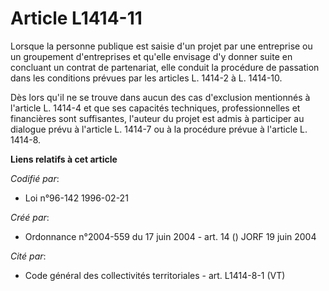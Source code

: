 # Article L1414-11

Lorsque la personne publique est saisie d'un projet par une entreprise ou un groupement d'entreprises et qu'elle envisage d'y
donner suite en concluant un contrat de partenariat, elle conduit la procédure de passation dans les conditions prévues par
les articles L. 1414-2 à L. 1414-10.

Dès lors qu'il ne se trouve dans aucun des cas d'exclusion mentionnés à l'article L. 1414-4 et que ses capacités techniques,
professionnelles et financières sont suffisantes, l'auteur du projet est admis à participer au dialogue prévu à l'article L.
1414-7 ou à la procédure prévue à l'article L. 1414-8.

**Liens relatifs à cet article**

_Codifié par_:

  - Loi n°96-142 1996-02-21

_Créé par_:

  - Ordonnance n°2004-559 du 17 juin 2004 - art. 14 () JORF 19 juin 2004

_Cité par_:

  - Code général des collectivités territoriales - art. L1414-8-1 (VT)

